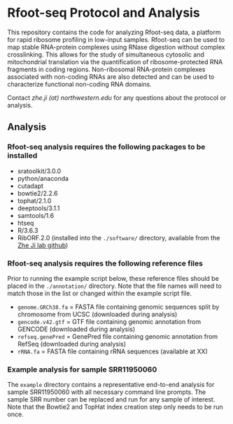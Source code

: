 # Rfoot-seq Protocol and Analysis

This repository contains the code for analyzing Rfoot-seq data, a platform for rapid ribosome profiling in low-input samples. Rfoot-seq can be used to map stable RNA-protein complexes using RNase digestion without complex crosslinking. This allows for the study of simultaneous cytosolic and mitochondrial translation via the quantification of ribosome-protected RNA fragments in coding regions. Non-ribosomal RNA-protein complexes associated with non-coding RNAs are also detected and can be used to characterize functional non-coding RNA domains.

Contact *zhe.ji (at) northwestern.edu* for any questions about the protocol or analysis.


## Analysis

### Rfoot-seq analysis requires the following packages to be installed
- sratoolkit/3.0.0
- python/anaconda
- cutadapt
- bowtie2/2.2.6
- tophat/2.1.0
- deeptools/3.1.1
- samtools/1.6
- htseq
- R/3.6.3
- RibORF.2.0 (installed into the `./software/` directory, available from the [Zhe Ji lab github](https://github.com/zhejilab/RibORF))

### Rfoot-seq analysis requires the following reference files

Prior to running the example script below, these reference files should be placed in the `./annotation/` directory. Note that the file names will need to match those in the list or changed within the example script file.

- `genome.GRCh38.fa` = FASTA file containing genomic sequences split by chromosome from UCSC (downloaded during analysis)
- `gencode.v42.gtf` = GTF file containing genomic annotation from GENCODE (downloaded during analysis)
- `refseq.genePred` = GenePred file containing genomic annotation from RefSeq (downloaded during analysis)
- `rRNA.fa` = FASTA file containing rRNA sequences (available at XX)


### Example analysis for sample SRR11950060

The `example` directory contains a representative end-to-end analysis for sample SRR11950060 with all necessary command line prompts. The sample SRR number can be replaced and run for any sample of interest. Note that the Bowtie2 and TopHat index creation step only needs to be run once.

